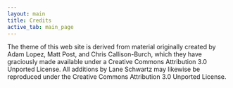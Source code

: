 ```yaml
---
layout: main
title: Credits
active_tab: main_page 
---
```


The theme of this web site is derived from material originally created by Adam Lopez, Matt Post, and Chris Callison-Burch, which they have graciously made available under a Creative Commons Attribution 3.0 Unported License. All additions by Lane Schwartz may likewise be reproduced under the Creative Commons Attribution 3.0 Unported License.

